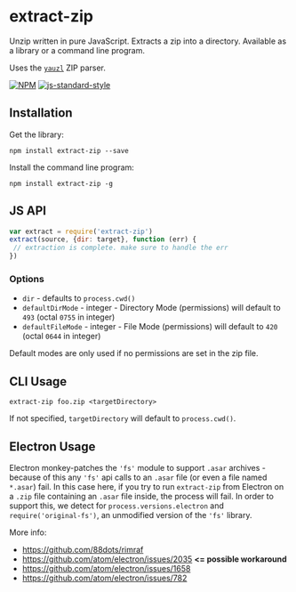 # extract-zip

Unzip written in pure JavaScript. Extracts a zip into a directory. Available as a library or a command line program.

Uses the [`yauzl`](http://npmjs.org/yauzl) ZIP parser.

[![NPM](https://nodei.co/npm/extract-zip.png?global=true)](https://nodei.co/npm/extract-zip/)
[![js-standard-style](https://cdn.rawgit.com/feross/standard/master/badge.svg)](https://github.com/feross/standard)

## Installation

Get the library:

```
npm install extract-zip --save
```

Install the command line program:

```
npm install extract-zip -g
```

## JS API

```js
var extract = require('extract-zip')
extract(source, {dir: target}, function (err) {
 // extraction is complete. make sure to handle the err
})
```

### Options

- `dir` - defaults to `process.cwd()`
- `defaultDirMode` - integer - Directory Mode (permissions) will default to `493` (octal `0755` in integer)
- `defaultFileMode` - integer - File Mode (permissions) will default to `420` (octal `0644` in integer)

Default modes are only used if no permissions are set in the zip file.

## CLI Usage

```
extract-zip foo.zip <targetDirectory>
```

If not specified, `targetDirectory` will default to `process.cwd()`.

## Electron Usage
Electron monkey-patches the `'fs'` module to support `.asar` archives - because of this any `'fs'` api calls to an `.asar` file (or even a file named `*.asar`) fail. In this case here, if you try to run `extract-zip` from Electron on a `.zip` file containing an `.asar` file inside, the process will fail. In order to support this, we detect for `process.versions.electron` and `require('original-fs')`, an unmodified version of the `'fs'` library.

More info:
- https://github.com/88dots/rimraf
- https://github.com/atom/electron/issues/2035   **<= possible workaround**
- https://github.com/atom/electron/issues/1658
- https://github.com/atom/electron/issues/782
